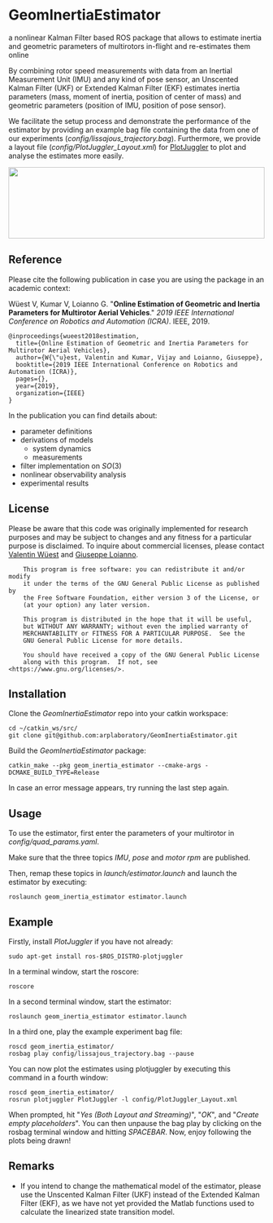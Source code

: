 # GeomInertiaEstimator
a nonlinear Kalman Filter based ROS package that allows to estimate inertia and geometric parameters of multirotors in-flight and re-estimates them online

By combining rotor speed measurements with data from an Inertial Measurement Unit (IMU) and any kind of pose sensor, an Unscented Kalman Filter (UKF) or Extended Kalman Filter (EKF) estimates inertia parameters (mass, moment of inertia, position of center of mass) and geometric parameters (position of IMU, position of pose sensor).

We facilitate the setup process and demonstrate the performance of the estimator by providing an example bag file containing the data from one of our experiments (_config/lissajous_trajectory.bag_). Furthermore, we provide a layout file (_config/PlotJuggler_Layout.xml_) for [PlotJuggler](http://wiki.ros.org/plotjuggler) to plot and analyse the estimates more easily.

  <img src="https://raw.githubusercontent.com/arplaboratory/GeomInertiaEstimator/master/config/Multirotor.svg?sanitize=true" width="100%" height="140">
  
<!--video -->

## Reference
Please cite the following publication in case you are using the package in an academic context:

Wüest V, Kumar V, Loianno G. "**Online Estimation of Geometric and Inertia Parameters for Multirotor Aerial Vehicles**." _2019 IEEE International Conference on Robotics and Automation (ICRA)_. IEEE, 2019.
```
@inproceedings{wueest2018estimation,
  title={Online Estimation of Geometric and Inertia Parameters for Multirotor Aerial Vehicles},
  author={W{\"u}est, Valentin and Kumar, Vijay and Loianno, Giuseppe},
  booktitle={2019 IEEE International Conference on Robotics and Automation (ICRA)},
  pages={},
  year={2019},
  organization={IEEE}
}
```
In the publication you can find details about:
* parameter definitions
* derivations of models
  * system dynamics
  * measurements
* filter implementation on _SO_(3)
* nonlinear observability analysis
* experimental results

## License
Please be aware that this code was originally implemented for research purposes and may be subject to changes and any fitness for a particular purpose is disclaimed.
To inquire about commercial licenses, please contact [Valentin Wüest](mailto:valentinwueest@gmail.com) and [Giuseppe Loianno](mailto:loiannog@nyu.edu).
```
    This program is free software: you can redistribute it and/or modify
    it under the terms of the GNU General Public License as published by
    the Free Software Foundation, either version 3 of the License, or
    (at your option) any later version.

    This program is distributed in the hope that it will be useful,
    but WITHOUT ANY WARRANTY; without even the implied warranty of
    MERCHANTABILITY or FITNESS FOR A PARTICULAR PURPOSE.  See the
    GNU General Public License for more details.

    You should have received a copy of the GNU General Public License
    along with this program.  If not, see <https://www.gnu.org/licenses/>.
```

## Installation
Clone the _GeomInertiaEstimator_ repo into your catkin workspace:
```
cd ~/catkin_ws/src/
git clone git@github.com:arplaboratory/GeomInertiaEstimator.git
```

Build the _GeomInertiaEstimator_ package:
```
catkin_make --pkg geom_inertia_estimator --cmake-args -DCMAKE_BUILD_TYPE=Release
```

In case an error message appears, try running the last step again.

## Usage
To use the estimator, first enter the parameters of your multirotor in _config/quad_params.yaml_.

Make sure that the three topics _IMU_, _pose_ and _motor rpm_ are published. 

Then, remap these topics in _launch/estimator.launch_ and launch the estimator by executing:
```
roslaunch geom_inertia_estimator estimator.launch
```

## Example
Firstly, install _PlotJuggler_ if you have not already:
```
sudo apt-get install ros-$ROS_DISTRO-plotjuggler
```

In a terminal window, start the roscore:
```
roscore
```

In a second terminal window, start the estimator:
```
roslaunch geom_inertia_estimator estimator.launch
```

In a third one, play the example experiment bag file:
```
roscd geom_inertia_estimator/
rosbag play config/lissajous_trajectory.bag --pause
```

You can now plot the estimates using plotjuggler by executing this command in a fourth window:
```
roscd geom_inertia_estimator/
rosrun plotjuggler PlotJuggler -l config/PlotJuggler_Layout.xml
```
When prompted, hit "_Yes (Both Layout and Streaming)_", "_OK_", and "_Create empty placeholders_". You can then unpause the bag play by clicking on the rosbag terminal window and hitting _SPACEBAR_. Now, enjoy following the plots being drawn!

## Remarks
* If you intend to change the mathematical model of the estimator, please use the Unscented Kalman Filter (UKF) instead of the Extended Kalman Filter (EKF), as we have not yet provided the Matlab functions used to calculate the linearized state transition model.
